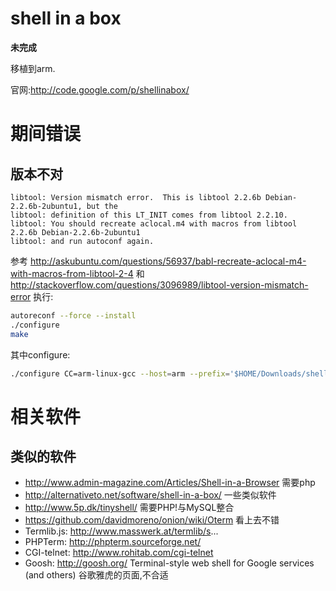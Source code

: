 # shell in a box

**未完成**

移植到arm.

官网:http://code.google.com/p/shellinabox/

# 期间错误

## 版本不对

```text
libtool: Version mismatch error.  This is libtool 2.2.6b Debian-2.2.6b-2ubuntu1, but the
libtool: definition of this LT_INIT comes from libtool 2.2.10.
libtool: You should recreate aclocal.m4 with macros from libtool 2.2.6b Debian-2.2.6b-2ubuntu1
libtool: and run autoconf again.
```

参考 http://askubuntu.com/questions/56937/babl-recreate-aclocal-m4-with-macros-from-libtool-2-4 和 http://stackoverflow.com/questions/3096989/libtool-version-mismatch-error 执行:
```bash
autoreconf --force --install
./configure
make
```

其中configure:
```bash
./configure CC=arm-linux-gcc --host=arm --prefix='$HOME/Downloads/shellinabox-2.14/install'
```

# 相关软件

## 类似的软件 

* http://www.admin-magazine.com/Articles/Shell-in-a-Browser 需要php
* http://alternativeto.net/software/shell-in-a-box/ 一些类似软件
* http://www.5p.dk/tinyshell/ 需要PHP!与MySQL整合
* https://github.com/davidmoreno/onion/wiki/Oterm 看上去不错
* Termlib.js: http://www.masswerk.at/termlib/s...
* PHPTerm: http://phpterm.sourceforge.net/
* CGI-telnet: http://www.rohitab.com/cgi-telnet
* Goosh: http://goosh.org/ Terminal-style web shell for Google services (and others) 谷歌雅虎的页面,不合适